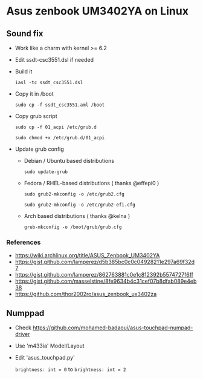 # Asus zenbook UM3402YA on Linux
## Sound fix 
* Work like a charm with kernel >= 6.2
* Edit ssdt-csc3551.dsl if needed 
* Build it
  
  ```iasl -tc ssdt_csc3551.dsl```

* Copy it in /boot

  ```sudo cp -f ssdt_csc3551.aml /boot```

* Copy grub script
  
  ```sudo cp -f 01_acpi /etc/grub.d```
  
  ```sudo chmod +x /etc/grub.d/01_acpi```

* Update grub config
  * Debian / Ubuntu based distributions

    ```sudo update-grub```

  * Fedora / RHEL-based distributions ( thanks @effepi0 )

    ```sudo grub2-mkconfig -o /etc/grub2.cfg```

    ```sudo grub2-mkconfig -o /etc/grub2-efi.cfg```

  * Arch based distributions ( thanks @kelna )

    ```grub-mkconfig -o /boot/grub/grub.cfg```

### References
* https://wiki.archlinux.org/title/ASUS_Zenbook_UM3402YA
* https://gist.github.com/lamperez/d5b385bc0c0c04928211e297a69f32d7
* https://gist.github.com/lamperez/862763881c0e1c812392b5574727f6ff
* https://gist.github.com/masselstine/8fe9634b4c31cef07b8dfab089e4eb38
* https://github.com/thor2002ro/asus_zenbook_ux3402za

## Numppad
* Check https://github.com/mohamed-badaoui/asus-touchpad-numpad-driver
* Use 'm433ia' Model/Layout
* Edit 'asus_touchpad.py'

  ```brightness: int = 0``` to ```brightness: int = 2```
  
